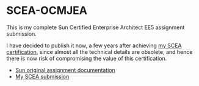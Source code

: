 # SCEA-OCMJEA
This is my complete Sun Certified Enterprise Architect EE5 assignment submission.

I have decided to publish it now, a few years after achieving [my SCEA certification](https://www.youracclaim.com/badges/fe3a803a-66c6-4497-a2b3-d384cd2dfd12), since almost all the technical details are obsolete, and hence there is now risk of compromising the value of this certification.

* [Sun original assignment documentation](https://rawgit.com/idelvall/master/SCEA-OCMJEA/scea-SR1825921/Assignment/1.html)
* [My SCEA submission](https://rawgit.com/idelvall/master/SCEA-OCMJEA/scea-SR1825921/index.html)


